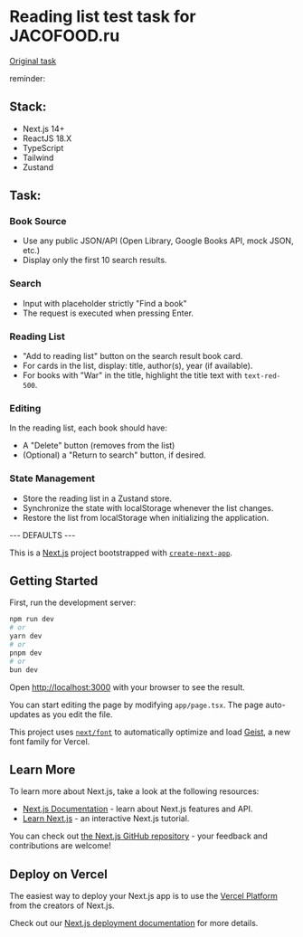 # Reading list test task for JACOFOOD.ru

[Original task](https://docs.google.com/document/d/1BeBupcA0z8noMpIBwQAjlyo4npKIbchHdGeh6Nnj4lM/edit?tab=t.0)

reminder:

## Stack:
- Next.js 14+
- ReactJS 18.X
- TypeScript
- Tailwind
- Zustand

## Task:
### Book Source
- Use any public JSON/API (Open Library, Google Books API, mock JSON, etc.)
- Display only the first 10 search results.

### Search
- Input with placeholder strictly "Find a book"
- The request is executed when pressing Enter.

### Reading List
- "Add to reading list" button on the search result book card.
- For cards in the list, display: title, author(s), year (if available).
- For books with "War" in the title, highlight the title text with `text-red-500`.

### Editing
In the reading list, each book should have:
- A "Delete" button (removes from the list)
- (Optional) a "Return to search" button, if desired.

### State Management
- Store the reading list in a Zustand store.
- Synchronize the state with localStorage whenever the list changes.
- Restore the list from localStorage when initializing the application.


--- DEFAULTS ---


This is a [Next.js](https://nextjs.org) project bootstrapped with [`create-next-app`](https://nextjs.org/docs/app/api-reference/cli/create-next-app).

## Getting Started

First, run the development server:

```bash
npm run dev
# or
yarn dev
# or
pnpm dev
# or
bun dev
```

Open [http://localhost:3000](http://localhost:3000) with your browser to see the result.

You can start editing the page by modifying `app/page.tsx`. The page auto-updates as you edit the file.

This project uses [`next/font`](https://nextjs.org/docs/app/building-your-application/optimizing/fonts) to automatically optimize and load [Geist](https://vercel.com/font), a new font family for Vercel.

## Learn More

To learn more about Next.js, take a look at the following resources:

- [Next.js Documentation](https://nextjs.org/docs) - learn about Next.js features and API.
- [Learn Next.js](https://nextjs.org/learn) - an interactive Next.js tutorial.

You can check out [the Next.js GitHub repository](https://github.com/vercel/next.js) - your feedback and contributions are welcome!

## Deploy on Vercel

The easiest way to deploy your Next.js app is to use the [Vercel Platform](https://vercel.com/new?utm_medium=default-template&filter=next.js&utm_source=create-next-app&utm_campaign=create-next-app-readme) from the creators of Next.js.

Check out our [Next.js deployment documentation](https://nextjs.org/docs/app/building-your-application/deploying) for more details.
